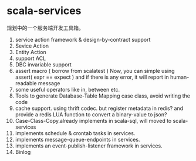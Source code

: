 # scala-services

规划中的一个服务端开发工具箱。

1. service action framework & design-by-contract support 
  1. Sevice Action
  2. Entity Action
  3. support ACL
  4. DBC invariable support
2. assert macro ( borrow from scalatest )
  Now, you can simple using assert( expr == expect ) and if there is any error, it will report in human-readable message
3. some useful operators like in, between etc.
4. Tools to generate Database-Table Mapping case class, avoid writing the code
5. cache support.
   using thrift codec. but register metadata in redis? and provide a redis LUA function to convert a binary-value to json?
6. Case-Class-Copy.already implements in scala-sql, will moved to scala-services
7. implements schedule & crontab tasks in services.
8. implements message-queue-endpoints in services.
9. implements an event-publish-listener framework in services.
10. Binlog
